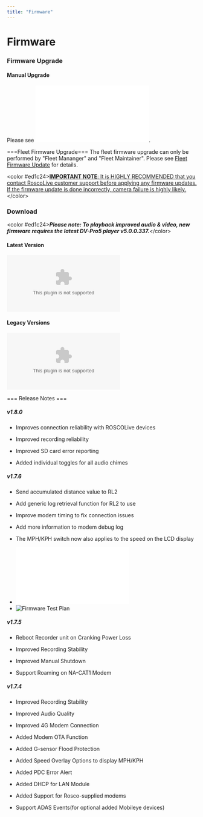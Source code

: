 ```yaml
---
title: "Firmware"
---
```

# Firmware

### Firmware Upgrade

#### Manual Upgrade

Please see <embed src="/rosco/product/dual-vision_recording/dual-vision_xc4/dv440_firmware_upgrade_guide_28may2019.pdf" class="align-center" />.  
  
===Fleet Firmware Upgrade=== The fleet firmware upgrade can only be performed by "Fleet Mananger" and "Fleet Maintainer". Please see [Fleet Firmware Update](/user/product/roscolive2.0/how_to_guide/fleet_administration/fleet_firmware_update) for details.  
  
\<color #ed1c24><u>**IMPORTANT NOTE**: It is HIGHLY RECOMMENDED that you contact RoscoLive customer support before applying any firmware updates. If the firmware update is done incorrectly, camera failure is highly likely.</u>\</color>  

### Download

\<color #ed1c24>***Please note: To playback improved audio & video, new firmware requires the latest DV-Pro5 player v5.0.0.337.***\</color>  

#### Latest Version

<embed src="/rosco/product/dual-vision_recording/dual-vision_xc4/dvxc4_v1.8.0_upgrade.zip" class="align-center" />  
  

#### Legacy Versions

<embed src="/rosco/product/dual-vision_recording/dual-vision_xc4/upgrade.zip" class="align-center" />  
  
  
=== Release Notes ===

##### v1.8.0

-   Improves connection reliability with ROSCOLive devices
-   Improved recording reliability
-   Improved SD card error reporting
-   Added individual toggles for all audio chimes

##### v1.7.6

-   Send accumulated distance value to RL2
-   Add generic log retrieval function for RL2 to use
-   Improve modem timing to fix connection issues
-   Add more information to modem debug log
-   The MPH/KPH switch now also applies to the speed on the LCD display
-   <embed src="/rosco/product/dual-vision_recording/dual-vision_xc4/dvxc4_qc_inspection_record_v7.1_fw_v1.7.6_23apr2019.pdf" class="align-center" />
-   <img src="/rosco/product/dual-vision_recording/dual-vision_xc4/dvxc4_v1.7.6_fw_test_plan.xlsx" class="align-center" alt="Firmware Test Plan" />

##### v1.7.5

-   Reboot Recorder unit on Cranking Power Loss
-   Improved Recording Stability
-   Improved Manual Shutdown
-   Support Roaming on NA-CAT1 Modem

##### v1.7.4

-   Improved Recording Stability
-   Improved Audio Quality
-   Improved 4G Modem Connection
-   Added Modem OTA Function
-   Added G-sensor Flood Protection
-   Added Speed Overlay Options to display MPH/KPH
-   Added PDC Error Alert
-   Added DHCP for LAN Module
-   Added Support for Rosco-supplied modems
-   Support ADAS Events(for optional added Mobileye devices)
